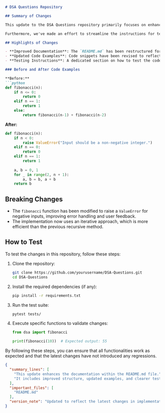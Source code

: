 ```markdown
# DSA Questions Repository

## Summary of Changes

This update to the DSA Questions repository primarily focuses on enhancing the documentation within the `README.md` file. By improving the clarity and structure of the content, we aim to provide better guidance for contributors and users alike. The changes include a more organized layout, additional sections to clarify usage, and updated examples to reflect the latest code implementations.

Furthermore, we've made an effort to streamline the instructions for testing and contributing to the repository. This is intended to lower the barrier for new contributors and ensure that existing users can easily navigate the repository's features and functionality.

## Highlights of Changes

- **Improved Documentation**: The `README.md` has been restructured for better readability, with clear headings and sections.
- **Updated Code Examples**: Code snippets have been revised to reflect the latest algorithm implementations, showcasing practical use cases.
- **Testing Instructions**: A dedicated section on how to test the code has been added, making it easier for contributors to validate their changes.

### Before and After Code Examples

**Before:**
```python
def fibonacci(n):
    if n <= 0:
        return 0
    elif n == 1:
        return 1
    else:
        return fibonacci(n-1) + fibonacci(n-2)
```

**After:**
```python
def fibonacci(n):
    if n < 0:
        raise ValueError("Input should be a non-negative integer.")
    elif n == 0:
        return 0
    elif n == 1:
        return 1
    
    a, b = 0, 1
    for _ in range(2, n + 1):
        a, b = b, a + b
    return b
```

## Breaking Changes

- The `fibonacci` function has been modified to raise a `ValueError` for negative inputs, improving error handling and user feedback.
- The implementation now uses an iterative approach, which is more efficient than the previous recursive method.

## How to Test

To test the changes in this repository, follow these steps:

1. Clone the repository:
   ```bash
   git clone https://github.com/yourusername/DSA-Questions.git
   cd DSA-Questions
   ```

2. Install the required dependencies (if any):
   ```bash
   pip install -r requirements.txt
   ```

3. Run the test suite:
   ```bash
   pytest tests/
   ```

4. Execute specific functions to validate changes:
   ```python
   from dsa import fibonacci

   print(fibonacci(10))  # Expected output: 55
   ```

By following these steps, you can ensure that all functionalities work as expected and that the latest changes have not introduced any regressions.

```json
{
  "summary_lines": [
    "This update enhances the documentation within the README.md file.",
    "It includes improved structure, updated examples, and clearer testing instructions."
  ],
  "important_files": [
    "README.md"
  ],
  "version_note": "Updated to reflect the latest changes in implementation and documentation practices."
}
```
```